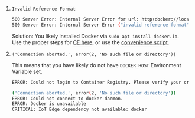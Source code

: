 1. `Invalid Reference Format`

    ```sh
    500 Server Error: Internal Server Error for url: http+docker://localunixsocket/v1.30/images
    500 Server Error: Internal Server Error ("invalid reference format")
    ```

    Solution: You likely installed Docker via `sudo apt install docker.io`. Use the proper steps for [CE here](https://docs.docker.com/engine/installation/linux/docker-ce/ubuntu/#install-docker-ce), or use the [convenience script](https://docs.docker.com/engine/installation/linux/docker-ce/ubuntu/#install-using-the-convenience-script).

2. `('Connection aborted.', error(2, 'No such file or directory'))`

    This means that you have likely do not have `DOCKER_HOST` Environment Variable set.

    ```sh
    ERROR: Could not login to Container Registry. Please verify your credentials in CONTAINER_REGISTRY_ environment variables.
    ```

    ```sh
    ('Connection aborted.', error(2, 'No such file or directory'))
    ERROR: Could not connect to docker daemon.
    ERROR: Docker is unavailable
    CRITICAL: IoT Edge dependency not available: docker